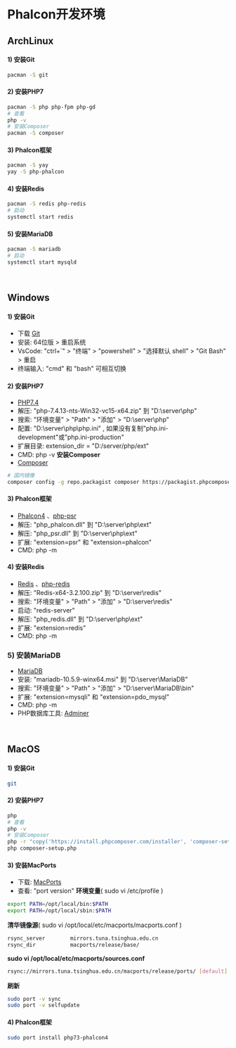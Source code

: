 # Phalcon开发环境

## ArchLinux
#### 1) 安装Git
```bash
pacman -S git
```

#### 2) 安装PHP7
```bash
pacman -S php php-fpm php-gd
# 查看
php -v
# 安装Composer
pacman -S composer
```

#### 3) Phalcon框架
```bash
pacman -S yay
yay -S php-phalcon
```

#### 4) 安装Redis
```bash
pacman -S redis php-redis
# 启动
systemctl start redis
```

#### 5) 安装MariaDB
```bash
pacman -S mariadb
# 启动
systemctl start mysqld
```

<br/>

## Windows
#### 1) 安装Git
- 下载 [Git](https://git-scm.com/download/win)
- 安装: 64位版 > 重启系统
- VsCode: "ctrl+`" > "终端" > "powershell" > "选择默认 shell" > "Git Bash" > 重启
- 终端输入: "cmd" 和 "bash" 可相互切换

#### 2) 安装PHP7
- [PHP7.4](https://windows.php.net/download#php-7.4)
- 解压: "php-7.4.13-nts-Win32-vc15-x64.zip" 到 "D:\server\php"
- 搜索: "环境变量" > "Path" > "添加" > "D:\server\php"
- 配置: "D:\server\php\php.ini" , 如果没有复制"php.ini-development"或"php.ini-production"
- 扩展目录: extension_dir = "D:/server/php/ext"
- CMD: php -v
**安装Composer**
- [Composer](https://getcomposer.org/Composer-Setup.exe)
```bash
# 国内镜像
composer config -g repo.packagist composer https://packagist.phpcomposer.com
```

#### 3) Phalcon框架
- [Phalcon4](https://windows.php.net/download#php-7.4) 、[php-psr](https://pecl.php.net/package/psr/1.0.1/windows)
- 解压: "php_phalcon.dll" 到 "D:\server\php\ext"
- 解压: "php_psr.dll" 到 "D:\server\php\ext"
- 扩展: "extension=psr" 和 "extension=phalcon"
- CMD: php -m

#### 4) 安装Redis
- [Redis](https://github.com/MicrosoftArchive/redis/releases) 、[php-redis](http://pecl.php.net/package/redis/5.3.2/windows)
- 解压: "Redis-x64-3.2.100.zip" 到 "D:\server\redis"
- 搜索: "环境变量" > "Path" > "添加" > "D:\server\redis"
- 启动: "redis-server"
- 解压: "php_redis.dll" 到 "D:\server\php\ext"
- 扩展: "extension=redis"
- CMD: php -m

### 5) 安装MariaDB
- [MariaDB](https://downloads.mariadb.org/)
- 安装: "mariadb-10.5.9-winx64.msi" 到 "D:\server\MariaDB"
- 搜索: "环境变量" > "Path" > "添加" > "D:\server\MariaDB\bin"
- 扩展: "extension=mysqli" 和 "extension=pdo_mysql"
- CMD: php -m
- PHP数据库工具: [Adminer](https://github.com/vrana/adminer/releases/)

<br/>

## MacOS
#### 1) 安装Git
```bash
git
```

#### 2) 安装PHP7
```bash
php
# 查看
php -v
# 安装Composer
php -r "copy('https://install.phpcomposer.com/installer', 'composer-setup.php');"
php composer-setup.php
```

#### 3) 安装MacPorts
- 下载: [MacPorts](https://www.macports.org/install.php)
- 查看: "port version"
**环境变量**( sudo vi /etc/profile )
```bash
export PATH=/opt/local/bin:$PATH
export PATH=/opt/local/sbin:$PATH
```
**清华镜像源**( sudo vi /opt/local/etc/macports/macports.conf )
```bash
rsync_server        mirrors.tuna.tsinghua.edu.cn
rsync_dir           macports/release/base/
```
**sudo vi /opt/local/etc/macports/sources.conf**
```bash
rsync://mirrors.tuna.tsinghua.edu.cn/macports/release/ports/ [default]
```
**刷新**
```bash
sudo port -v sync
sudo port -v selfupdate
```

#### 4) Phalcon框架
```bash
sudo port install php73-phalcon4
```

<br/><br/>